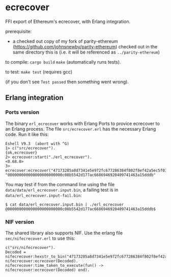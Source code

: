 # ecrecover
FFI export of Ethereum's ecrecover, with Erlang integration.

prerequisite:
- a checked out copy of my fork of parity-ethereum (https://github.com/johnsnewby/parity-ethereum) checked out in the same directory this is (i.e. it will be referenced as `../parity-ethereum`)

to compile:
`cargo build`
`make` (automatically runs tests).

to test:
`make test` (requires gcc)

(if you don't see `Test passed` then something went wrong).

## Erlang integration

### Ports version

The binary `erl_ecrecover` works with Erlang Ports to provice ecrecover to an Erlang process. The file `src/ecrecover.erl` has the necessary Erlang code. Run it like this:

```
Eshell V9.3  (abort with ^G)
1> c("src/ecrecover").
{ok,ecrecover}
2> ecrecover:start("./erl_ecrecover").
<0.68.0>
3> ecrecover:ecrecover("47173285a8d7341e5e972fc677286384f802f8ef42a5ec5f03bbfa254cb01fad000000000000000000000000000000000000000000000000000000000000001b650acf9d3f5f0a2c799776a1254355d5f4061762a237396a99a0e0e3fc2bcd6729514a0dacb2e623ac4abd157cb18163ff942280db4d5caad66ddf941ba12e03").
"000000000000000000000000c08b5542d177ac6686946920409741463a15dddb"
```

You may test if from the command line using the file `data/data/erl_ecrecover.input.bin`, a failing test is in `data/erl_ecrecover.input-fail.bin`:

```
$ cat data/erl_ecrecover.input.bin | ./erl_ecrecover
@000000000000000000000000c08b5542d177ac6686946920409741463a15dddb$
```

### NIF version

The shared library also supports NIF. Use the erlang file `sec/nifecrecover.erl` to use this:

```
c("src/nifecrecover").
Decoded = nifecrecover:hexstr_to_bin("47173285a8d7341e5e972fc677286384f802f8ef42a5ec5f03bbfa254cb01fad000000000000000000000000000000000000000000000000000000000000001b650acf9d3f5f0a2c799776a1254355d5f4061762a237396a99a0e0e3fc2bcd6729514a0dacb2e623ac4abd157cb18163ff942280db4d5caad66ddf941ba12e03").
nifecrecover:ecrecover(Decoded).
nifecrecover:time_taken_to_execute(fun() -> nifecrecover:ecrecover(Decoded) end).
```